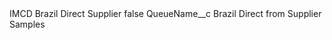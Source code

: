 <?xml version="1.0" encoding="UTF-8"?>
<CustomMetadata xmlns="http://soap.sforce.com/2006/04/metadata" xmlns:xsi="http://www.w3.org/2001/XMLSchema-instance" xmlns:xsd="http://www.w3.org/2001/XMLSchema">
    <label>IMCD Brazil Direct Supplier</label>
    <protected>false</protected>
    <values>
        <field>QueueName__c</field>
        <value xsi:type="xsd:string">Brazil Direct from Supplier Samples</value>
    </values>
</CustomMetadata>
